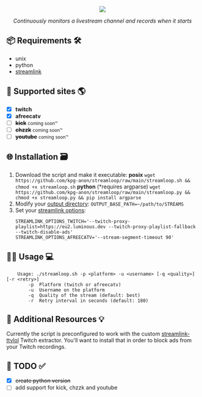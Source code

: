 <p align='center'>
    <img src="https://capsule-render.vercel.app/api?type=waving&height=150&color=0:9146ff,100:BD93F9&text=Streamloop&fontColor=9146ff&strokeWidth=1&stroke=000000&fontSize=100&textBg=false&reversal=false&descAlignY=81&descAlign=50&animation=fadeIn"/>
</p>
<p align='center'> 
  <em>Continuously monitors a livestream channel and records when it starts</em>
</p>

## 📦 Requirements 🛠️
- unix
- python
- [streamlink](https://github.com/streamlink/streamlink)
## 📡 Supported sites 🌎
- [x] **twitch**
- [x] **afreecatv**
- [ ] ~~**kick**~~ <small>coming soon™</small>
- [ ] ~~**chzzk**~~ <small>coming soon™</small>
- [ ] ~~**youtube**~~ <small>coming soon™</small>
## 🌐 Installation 🗃
1. Download the script and make it executable:
**posix**
	`wget https://github.com/kpg-anon/streamloop/raw/main/streamloop.sh && chmod +x streamloop.sh`
**python** (*requires argparse)
	`wget https://github.com/kpg-anon/streamloop/raw/main/streamloop.py && chmod +x streamloop.py && pip install argparse`
2. Modify your [output directory](https://github.com/kpg-anon/streamloop/blob/main/streamloop.sh#L8):
	`OUTPUT_BASE_PATH=~/path/to/STREAMS`
3. Set your [streamlink options](https://github.com/kpg-anon/streamloop/blob/main/streamloop.sh#L10):
	```
	STREAMLINK_OPTIONS_TWITCH='--twitch-proxy-playlist=https://eu2.luminous.dev --twitch-proxy-playlist-fallback --twitch-disable-ads'
	STREAMLINK_OPTIONS_AFREECATV='--stream-segment-timeout 90'
	```
## 🧑‍💻 Usage 💻
```
	Usage: ./streamloop.sh -p <platform> -u <username> [-q <quality>] [-r <retry>]
  		-p  Platform (twitch or afreecatv)
		-u  Username on the platform
		-q  Quality of the stream (default: best)
		-r  Retry interval in seconds (default: 180)
```
## 📖 Additional Resources 💡
Currently the script is preconfigured to work with the custom [streamlink-ttvlol](https://github.com/2bc4/streamlink-ttvlol?tab=readme-ov-file#installation) Twitch extractor. You'll want to install that in order to block ads from your Twitch recordings.
## 📝 TODO ✅
- [x] ~~create python version~~
- [ ] add support for kick, chzzk and youtube
